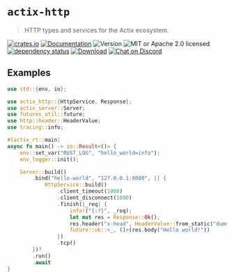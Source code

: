 # `actix-http`

> HTTP types and services for the Actix ecosystem.

<!-- prettier-ignore-start -->

[![crates.io](https://img.shields.io/crates/v/actix-http?label=latest)](https://crates.io/crates/actix-http)
[![Documentation](https://docs.rs/actix-http/badge.svg?version=3.8.0)](https://docs.rs/actix-http/3.8.0)
![Version](https://img.shields.io/badge/rustc-1.72+-ab6000.svg)
![MIT or Apache 2.0 licensed](https://img.shields.io/crates/l/actix-http.svg)
<br />
[![dependency status](https://deps.rs/crate/actix-http/3.8.0/status.svg)](https://deps.rs/crate/actix-http/3.8.0)
[![Download](https://img.shields.io/crates/d/actix-http.svg)](https://crates.io/crates/actix-http)
[![Chat on Discord](https://img.shields.io/discord/771444961383153695?label=chat&logo=discord)](https://discord.gg/NWpN5mmg3x)

<!-- prettier-ignore-end -->

## Examples

```rust
use std::{env, io};

use actix_http::{HttpService, Response};
use actix_server::Server;
use futures_util::future;
use http::header::HeaderValue;
use tracing::info;

#[actix_rt::main]
async fn main() -> io::Result<()> {
    env::set_var("RUST_LOG", "hello_world=info");
    env_logger::init();

    Server::build()
        .bind("hello-world", "127.0.0.1:8080", || {
            HttpService::build()
                .client_timeout(1000)
                .client_disconnect(1000)
                .finish(|_req| {
                    info!("{:?}", _req);
                    let mut res = Response::Ok();
                    res.header("x-head", HeaderValue::from_static("dummy value!"));
                    future::ok::<_, ()>(res.body("Hello world!"))
                })
                .tcp()
        })?
        .run()
        .await
}
```
